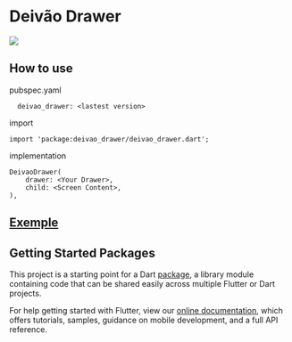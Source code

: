 # Deivão Drawer
![](https://github.com/davidsdearaujo/deivao_drawer/blob/master/exemple.gif)

## How to use
pubspec.yaml
```
  deivao_drawer: <lastest version>
```

import
```
import 'package:deivao_drawer/deivao_drawer.dart';
```

implementation
```
DeivaoDrawer(
    drawer: <Your Drawer>,
    child: <Screen Content>,
),
```

## [Exemple](https://github.com/davidsdearaujo/deivao_drawer/tree/master/exemple)

## Getting Started Packages

This project is a starting point for a Dart
[package](https://flutter.io/developing-packages/),
a library module containing code that can be shared easily across
multiple Flutter or Dart projects.

For help getting started with Flutter, view our 
[online documentation](https://flutter.io/docs), which offers tutorials, 
samples, guidance on mobile development, and a full API reference.
